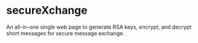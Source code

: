 # secureXchange
An all-in-one single web page to generate RSA keys, encrypt, and decrypt short messages for secure message exchange.
